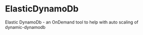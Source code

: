 ElasticDynamoDb
===============

Elastic DynamoDb - an OnDemand tool to help with auto scaling of dynamic-dynamodb
